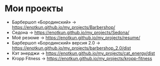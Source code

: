 # Мои проекты

- Барбершоп «Бородинский» → https://enotkun.github.io/my_projects/Barbershop/
- Седона → https://enotkun.github.io/my_projects/Sedona/
- Моё резюме → https://enotkun.github.io/my_projects/resume/
- Барбершоп «Бородинский» версия 2.0 → https://enotkun.github.io/my_projects/barbershop_2.0/dist
- Кэт энерджи → https://enotkun.github.io/my_projects/cat_energy/dist
- Kropp Fitness → https://enotkun.github.io/my_projects/kropp-fitness